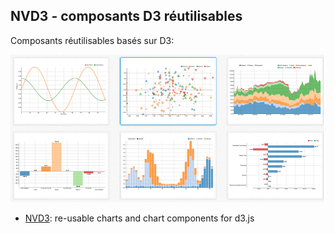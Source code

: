 ## NVD3 - composants D3 réutilisables

Composants réutilisables basés sur D3:

![nvd3](resources/steps/d3/nvd3.png "Exemples de réalisations avec NVD3")
* [NVD3](https://github.com/novus/nvd3): re-usable charts and chart components for d3.js
